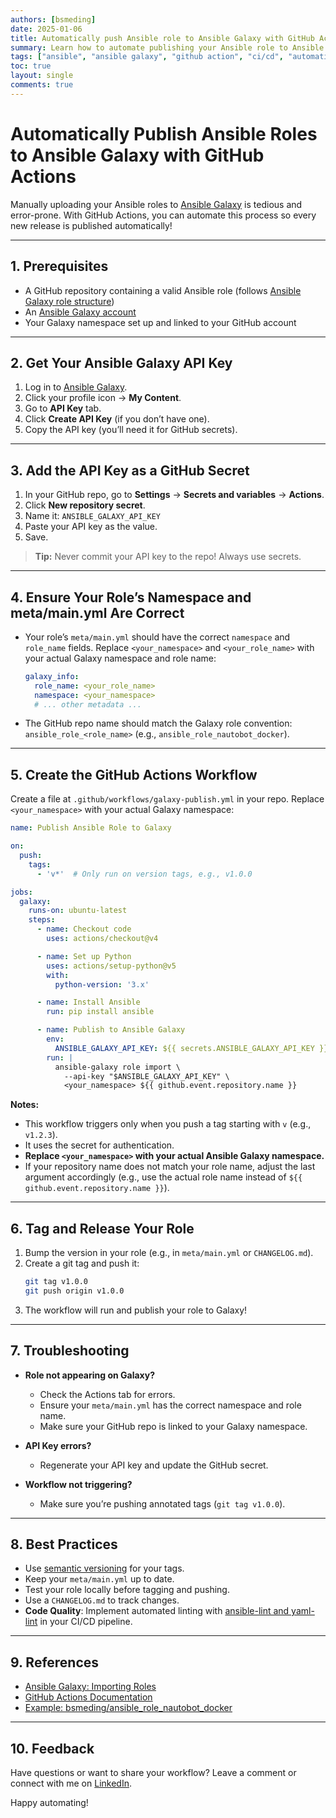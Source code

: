 ```yaml
---
authors: [bsmeding]
date: 2025-01-06
title: Automatically push Ansible role to Ansible Galaxy with GitHub Actions
summary: Learn how to automate publishing your Ansible role to Ansible Galaxy using GitHub Actions, including setup of secrets, namespace, and workflow configuration.
tags: ["ansible", "ansible galaxy", "github action", "ci/cd", "automation"]
toc: true
layout: single
comments: true
---
```


# Automatically Publish Ansible Roles to Ansible Galaxy with GitHub Actions

Manually uploading your Ansible roles to [Ansible Galaxy](https://galaxy.ansible.com/) is tedious and error-prone. With GitHub Actions, you can automate this process so every new release is published automatically!

<!-- more -->
---

## 1. Prerequisites

- A GitHub repository containing a valid Ansible role (follows [Ansible Galaxy role structure](https://docs.ansible.com/ansible/latest/dev_guide/collections_galaxy_meta.html#role-directory-structure))
- An [Ansible Galaxy account](https://galaxy.ansible.com/)
- Your Galaxy namespace set up and linked to your GitHub account

---

## 2. Get Your Ansible Galaxy API Key

1. Log in to [Ansible Galaxy](https://galaxy.ansible.com/).
2. Click your profile icon → **My Content**.
3. Go to **API Key** tab.
4. Click **Create API Key** (if you don’t have one).
5. Copy the API key (you’ll need it for GitHub secrets).

---

## 3. Add the API Key as a GitHub Secret

1. In your GitHub repo, go to **Settings** → **Secrets and variables** → **Actions**.
2. Click **New repository secret**.
3. Name it: `ANSIBLE_GALAXY_API_KEY`
4. Paste your API key as the value.
5. Save.

> **Tip:** Never commit your API key to the repo! Always use secrets.

---

## 4. Ensure Your Role’s Namespace and meta/main.yml Are Correct

- Your role’s `meta/main.yml` should have the correct `namespace` and `role_name` fields. Replace `<your_namespace>` and `<your_role_name>` with your actual Galaxy namespace and role name:
    ```yaml
    galaxy_info:
      role_name: <your_role_name>
      namespace: <your_namespace>
      # ... other metadata ...
    ```

- The GitHub repo name should match the Galaxy role convention:  
  `ansible_role_<role_name>` (e.g., `ansible_role_nautobot_docker`).

---

## 5. Create the GitHub Actions Workflow

Create a file at `.github/workflows/galaxy-publish.yml` in your repo. Replace `<your_namespace>` with your actual Galaxy namespace:

```yaml
name: Publish Ansible Role to Galaxy

on:
  push:
    tags:
      - 'v*'  # Only run on version tags, e.g., v1.0.0

jobs:
  galaxy:
    runs-on: ubuntu-latest
    steps:
      - name: Checkout code
        uses: actions/checkout@v4

      - name: Set up Python
        uses: actions/setup-python@v5
        with:
          python-version: '3.x'

      - name: Install Ansible
        run: pip install ansible

      - name: Publish to Ansible Galaxy
        env:
          ANSIBLE_GALAXY_API_KEY: ${{ secrets.ANSIBLE_GALAXY_API_KEY }}
        run: |
          ansible-galaxy role import \
            --api-key "$ANSIBLE_GALAXY_API_KEY" \
            <your_namespace> ${{ github.event.repository.name }}
```

**Notes:**
- This workflow triggers only when you push a tag starting with `v` (e.g., `v1.2.3`).
- It uses the secret for authentication.
- **Replace `<your_namespace>` with your actual Ansible Galaxy namespace.**
- If your repository name does not match your role name, adjust the last argument accordingly (e.g., use the actual role name instead of `${{ github.event.repository.name }}`).

---

## 6. Tag and Release Your Role

1. Bump the version in your role (e.g., in `meta/main.yml` or `CHANGELOG.md`).
2. Create a git tag and push it:
    ```sh
    git tag v1.0.0
    git push origin v1.0.0
    ```
3. The workflow will run and publish your role to Galaxy!

---

## 7. Troubleshooting

- **Role not appearing on Galaxy?**  
  - Check the Actions tab for errors.
  - Ensure your `meta/main.yml` has the correct namespace and role name.
  - Make sure your GitHub repo is linked to your Galaxy namespace.

- **API Key errors?**  
  - Regenerate your API key and update the GitHub secret.

- **Workflow not triggering?**  
  - Make sure you’re pushing annotated tags (`git tag v1.0.0`).

---

## 8. Best Practices

- Use [semantic versioning](https://semver.org/) for your tags.
- Keep your `meta/main.yml` up to date.
- Test your role locally before tagging and pushing.
- Use a `CHANGELOG.md` to track changes.
- **Code Quality**: Implement automated linting with [ansible-lint and yaml-lint](/blog/posts/2024/2024-09-12-ansible-lint-yaml-lint-ci-cd.md) in your CI/CD pipeline.

---

## 9. References

- [Ansible Galaxy: Importing Roles](https://docs.ansible.com/ansible/latest/dev_guide/roles_galaxy.html)
- [GitHub Actions Documentation](https://docs.github.com/en/actions)
- [Example: bsmeding/ansible_role_nautobot_docker](https://github.com/bsmeding/ansible_role_nautobot_docker)

---

## 10. Feedback

Have questions or want to share your workflow? Leave a comment or connect with me on [LinkedIn](https://www.linkedin.com/in/bartsmeding/).

Happy automating!

